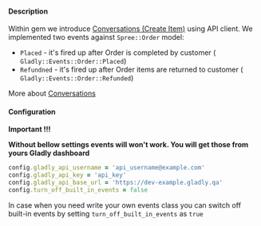 #### Description
Within gem we introduce [Conversations (Create Item)](https://developer.gladly.com/rest/#operation/createItem) using API client. 
We implemented two events against `Spree::Order` model:
 - `Placed` - it's fired up after Order is completed by customer ( `Gladly::Events::Order::Placed`)
 - `Refundned` - it's fired up after Order items are returned to customer  ( `Gladly::Events::Order::Refunded`)
 
More about [Conversations](https://developer.gladly.com/rest/#tag/Conversations)

#### Configuration

**Important !!!**

**Without bellow settings events will won't work. You will get those from yours Gladly dashboard**

```ruby
config.gladly_api_username = 'api_username@example.com'
config.gladly_api_key = 'api_key'
config.gladly_api_base_url = 'https://dev-example.gladly.qa'
config.turn_off_built_in_events = false
```

In case when you need write your own events class you can switch off built-in events by setting `turn_off_built_in_events` as `true`